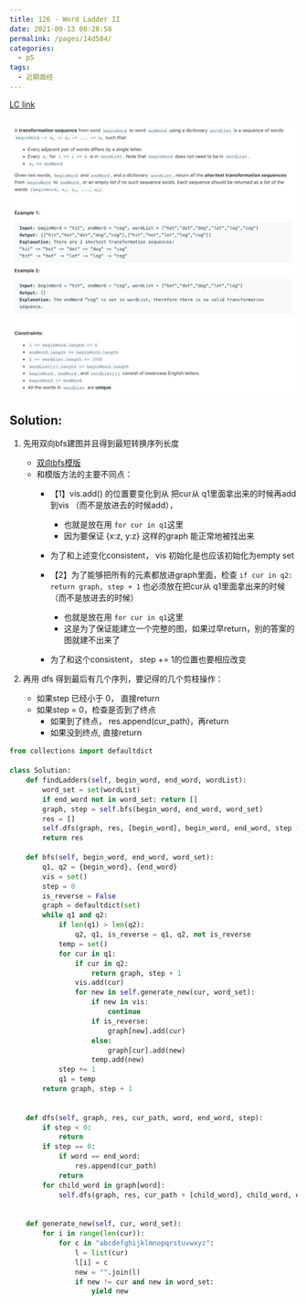 ```yaml
---
title: 126 - Word Ladder II
date: 2021-09-13 00:28:58
permalink: /pages/14d584/
categories:
  - p5
tags:
  - 近期面经
---
```

[LC link](https://leetcode.com/problems/word-ladder-ii/)

![](https://raw.githubusercontent.com/emmableu/image/master/126-0.png)

## Solution: 
1. 先用双向bfs建图并且得到最短转换序列长度
    - [双向bfs模版](https://emmableu.github.io/leetcode-note-site/pages/8b354b/)
    - 和模版方法的主要不同点：
        - 【1】vis.add() 的位置要变化到从 把cur从 q1里面拿出来的时候再add到vis （而不是放进去的时候add），
            - 也就是放在用 `for cur in q1`这里
            - 因为要保证 {x:z, y:z} 这样的graph 能正常地被找出来
        - 为了和上述变化consistent， vis 初始化是也应该初始化为empty set

        - 【2】为了能够把所有的元素都放进graph里面，检查 `if cur in q2: return graph, step + 1`  也必须放在把cur从 q1里面拿出来的时候 （而不是放进去的时候）
            - 也就是放在用 `for cur in q1`这里
            - 这是为了保证能建立一个完整的图，如果过早return，别的答案的图就建不出来了
        - 为了和这个consistent， step += 1的位置也要相应改变

2. 再用 dfs 得到最后有几个序列，要记得的几个剪枝操作：
    - 如果step 已经小于 0， 直接return
    - 如果step = 0，检查是否到了终点
        - 如果到了终点， res.append(cur_path)，再return
        - 如果没到终点, 直接return


```python
from collections import defaultdict

class Solution:
    def findLadders(self, begin_word, end_word, wordList):
        word_set = set(wordList)
        if end_word not in word_set: return []
        graph, step = self.bfs(begin_word, end_word, word_set)
        res = []
        self.dfs(graph, res, [begin_word], begin_word, end_word, step - 1)
        return res
        
    def bfs(self, begin_word, end_word, word_set):
        q1, q2 = {begin_word}, {end_word}
        vis = set()
        step = 0
        is_reverse = False
        graph = defaultdict(set)
        while q1 and q2:
            if len(q1) > len(q2):
                q2, q1, is_reverse = q1, q2, not is_reverse
            temp = set()            
            for cur in q1:
                if cur in q2:
                    return graph, step + 1
                vis.add(cur)
                for new in self.generate_new(cur, word_set):
                    if new in vis:
                        continue
                    if is_reverse:
                        graph[new].add(cur)
                    else:
                        graph[cur].add(new)
                    temp.add(new)
            step += 1
            q1 = temp
        return graph, step + 1
    
    
    def dfs(self, graph, res, cur_path, word, end_word, step):
        if step < 0:
            return
        if step == 0:
            if word == end_word:
                res.append(cur_path)
            return
        for child_word in graph[word]:
            self.dfs(graph, res, cur_path + [child_word], child_word, end_word, step - 1) 
                
                
    def generate_new(self, cur, word_set):
        for i in range(len(cur)):
            for c in "abcdefghijklmnopqrstuvwxyz":
                l = list(cur)
                l[i] = c
                new = "".join(l)
                if new != cur and new in word_set:
                    yield new
```

